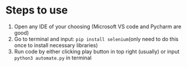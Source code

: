 # Steps to use

1. Open any IDE of your choosing (Microsoft VS code and Pycharm are good)
2. Go to terminal and input: `pip install selenium`(only need to do this once to install necessary libraries)
3. Run code by either clicking play button in top right (usually) or input `python3 automate.py` in terminal
